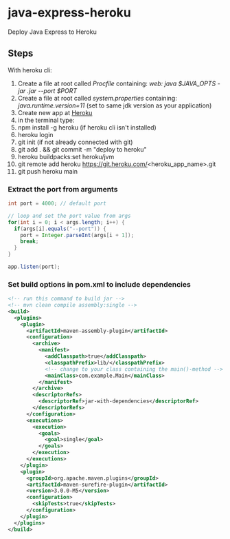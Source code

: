 # java-express-heroku
Deploy Java Express to Heroku

## Steps
With heroku cli:
1. Create a file at root called _Procfile_ containing: _web: java $JAVA_OPTS -jar <your-application>.jar --port $PORT_
2. Create a file at root called _system.properties_ containing: _java.runtime.version=11_ (set to same jdk version as your application)
3. Create new app at [Heroku](https://dashboard.heroku.com/apps)
4. in the terminal type:
  1. npm install -g heroku (if heroku cli isn't installed)
  2. heroku login
  3. git init (if not already connected with git)
  4. git add . && git commit -m "deploy to heroku"
  5. heroku buildpacks:set heroku/jvm
  6. git remote add heroku https://git.heroku.com/<heroku_app_name>.git
  7. git push heroku main

### Extract the port from arguments
```java
int port = 4000; // default port

// loop and set the port value from args
for(int i = 0; i < args.length; i++) {
  if(args[i].equals("--port")) {
    port = Integer.parseInt(args[i + 1]);
    break;
  }
}

app.listen(port);
```

### Set build options in pom.xml to include dependencies
```xml
<!-- run this command to build jar -->
<!-- mvn clean compile assembly:single -->
<build>
  <plugins>
    <plugin>
      <artifactId>maven-assembly-plugin</artifactId>
      <configuration>
        <archive>
          <manifest>
            <addClasspath>true</addClasspath>
            <classpathPrefix>lib/</classpathPrefix>
            <!-- change to your class containing the main()-method -->
            <mainClass>com.example.Main</mainClass>
          </manifest>
        </archive>
        <descriptorRefs>
          <descriptorRef>jar-with-dependencies</descriptorRef>
        </descriptorRefs>
      </configuration>
      <executions>
        <execution>
          <goals>
            <goal>single</goal>
          </goals>
        </execution>
      </executions>
    </plugin>
    <plugin>
      <groupId>org.apache.maven.plugins</groupId>
      <artifactId>maven-surefire-plugin</artifactId>
      <version>3.0.0-M5</version>
      <configuration>
        <skipTests>true</skipTests>
      </configuration>
    </plugin>
  </plugins>
</build>
```
